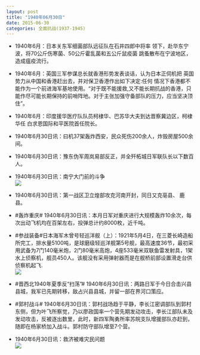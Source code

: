 ```yaml
---
layout: post
title: "1940年06月30日"
date: 2015-06-30
categories: 全面抗战(1937-1945)
---
```


<meta name="referrer" content="no-referrer" />

- 1940年6月：日本关东军细菌部队远征队在石井四郎中将率 领下，赴华东宁波，将70公斤伤寒菌、50公斤霍乱菌和五公斤鼠疫菌 跳蚤散布在宁波地区，造成瘟疫流行。 

- 1940年6月：英国三军参谋总长就香港形势发表谈话，认为日本正伺机把 英国势力从中国和香港赶出去，并对保卫香港作出如下决定:任何 情况下香港都不能作为一个前进海军基地使用。“对于既不能援救,又不能长期抗战的香港，只能作尽可能长期保持的前哨阵地。对于主张加强守备部队的压力，应当坚决顶住”。 

- 1940年6月：印度援华医疗队队员柯棣华、巴苏华大夫到达晋察冀边区，柯棣华任 白求恩国际和平医院首任院长。 

- 1940年6月30日讯：曰机37架轰炸西安，民众死伤200余人，炸毁房屋500余间。 

- 1940年6月30日讯：豫东伪军周岚易部反正，并全歼柘城日军联队长以下数百人。 

- 1940年6月30日讯：南宁大门前的斗争 <br/><img src="https://ww3.sinaimg.cn/large/aca367d8jw1etm15c34qpj20it1eqaru.jpg" />

- 1940年6月30日讯：第一战区卫立煌部攻克河南开封，同日又克亳县、 鹿县。  

- #轰炸重庆# 1940年6月30日讯：本月日军对重庆进行大规模轰炸10余次，每次出动飞机均在百架左右，投弹总计约8000枚，近千吨。 

- #参战装备#日本海军木曾号轻巡洋舰（上）：1921年5月4日，在三菱长崎造船所完工，排水量5100吨，是球磨级轻巡洋舰第5号舰，最高速度36节，最初采用武备为7门140毫米炮，2门80毫米高炮，4座533毫米双联鱼雷发射具，1架水上侦察机，舰员450人。该舰没有采用弹射器而是在舰桥前部设置滑走台供侦察机起飞. <br/><img src="https://ww1.sinaimg.cn/large/aca367d8jw1etlvye7sg9j20dw0hvtbu.jpg" />

- #晋西北1940年夏季反“扫荡”# 1940年6月30日讯：两路日军于今日合击兴县县城，我军已先期转移，敌占兴县县城，并留一部在界河口策应。 

- #郭村战斗# 1940年6月30日讯：郭村战场趋于平静，李长江密调部队到郭村东侧，但为叶飞所察觉，乃以廖政国率一个营先期发动攻击，李长江部队未及发动攻击，反被逐出数里，此时，新四军陶勇所率苏皖支队增援部队亦赶到，随即在杨家桥加入战斗。郭村防守部队增至7个营。 

- 1940年6月30日讯：救济被难灾民问题 <br/><img src="https://ww4.sinaimg.cn/large/aca367d8jw1etlqqvo3hij211y0hodmd.jpg" />

